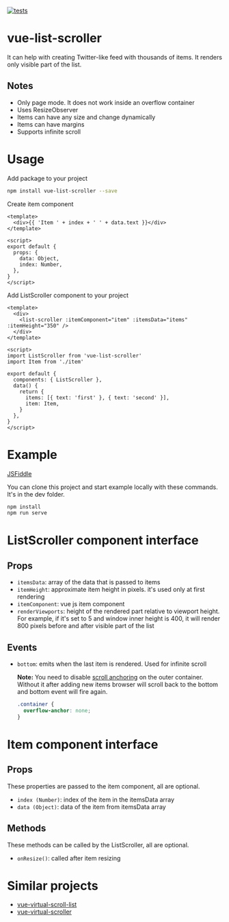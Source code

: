 [![tests](https://github.com/IvanSafonov/vue-list-scroller/workflows/tests/badge.svg)](https://github.com/IvanSafonov/vue-list-scroller/actions)

# vue-list-scroller

It can help with creating Twitter-like feed with thousands of items. It renders only visible part of the list.

## Notes

* Only page mode. It does not work inside an overflow container
* Uses ResizeObserver
* Items can have any size and change dynamically
* Items can have margins
* Supports infinite scroll

# Usage

Add package to your project

```bash
npm install vue-list-scroller --save
```

Create item component
```vue
<template>
  <div>{{ 'Item ' + index + ' ' + data.text }}</div>
</template>

<script>
export default {
  props: {
    data: Object,
    index: Number,
  },
}
</script>
```

Add ListScroller component to your project

```vue
<template>
  <div>
    <list-scroller :itemComponent="item" :itemsData="items" :itemHeight="350" />
  </div>
</template>

<script>
import ListScroller from 'vue-list-scroller'
import Item from './item'

export default {
  components: { ListScroller },
  data() {
    return {
      items: [{ text: 'first' }, { text: 'second' }],
      item: Item,
    }
  },
}
</script>
```

# Example

[JSFiddle](https://jsfiddle.net/ivansafonov/3v1n7kxc)

You can clone this project and start example locally with these commands. It's in the dev folder.

```bash
npm install
npm run serve
```

# ListScroller component interface

## Props

* `itemsData`: array of the data that is passed to items
* `itemHeight`: approximate item height in pixels. it's used only at first rendering
* `itemComponent`: vue js item component
* `renderViewports`: height of the rendered part relative to viewport height. For example, if it's set to 5 and window inner height is 400, it will render 800 pixels before and after visible part of the list

## Events

* `bottom`: emits when the last item is rendered. Used for infinite scroll

   **Note:** You need to disable [scroll anchoring](https://developer.mozilla.org/en-US/docs/Web/CSS/overflow-anchor/Guide_to_scroll_anchoring) on the outer container. Without it after adding new items browser will scroll back to the bottom and bottom event will fire again.
   ```css
   .container {
     overflow-anchor: none;
   }
   ```

# Item component interface

## Props

These properties are passed to the item component, all are optional.

* `index (Number)`: index of the item in the itemsData array
* `data (Object)`: data of the item from itemsData array

## Methods

These methods can be called by the ListScroller, all are optional.

* `onResize()`: called after item resizing

# Similar projects

* [vue-virtual-scroll-list](https://github.com/tangbc/vue-virtual-scroll-list)
* [vue-virtual-scroller](https://github.com/Akryum/vue-virtual-scroller)


